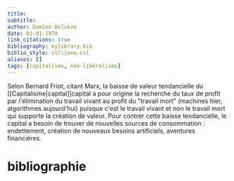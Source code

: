 ```yaml
---
title: 
subtitle:
author: Damien Belvèze
date: 01-01-1970
link_citations: true
bibliography: mylibrary.bib
biblio_style: csl\ieee.csl
aliases: []
tags: [capitalisme, néo-libéralisme]
---
```



Selon Bernard Friot, citant Marx, la baisse de valeur tendancielle du [[Capitalisme|capital]]capital a pour origine la recherche du taux de profit par l'élimination du travail vivant au profit du "travail mort" (machines hier, algorithmes aujourd'hui) puisque c'est le travail vivant et non le travail mort qui supporte la création de valeur. 
Pour contrer cette baisse tendancielle, le capital a besoin de trouver de nouvelles sources de consommation : endettement, création de nouveaux besoins artificiels, aventures financières.




# bibliographie

